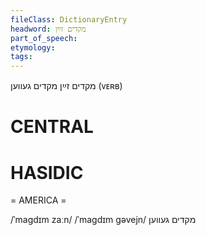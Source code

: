 ```yaml
---
fileClass: DictionaryEntry
headword: מקדים זײַן
part_of_speech: 
etymology: 
tags: 
---
```

מקדים זײַן
מקדים געווען
(ᴠᴇʀʙ) 

CENTRAL
========

HASIDIC
=======
= AMERICA = 

/ˈmagdɪm zaːn/
/ˈmagdɪm gəvejn/ מקדים געווען